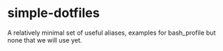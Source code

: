 # simple-dotfiles
A relatively minimal set of useful aliases, examples for bash_profile but none that we will use yet.
